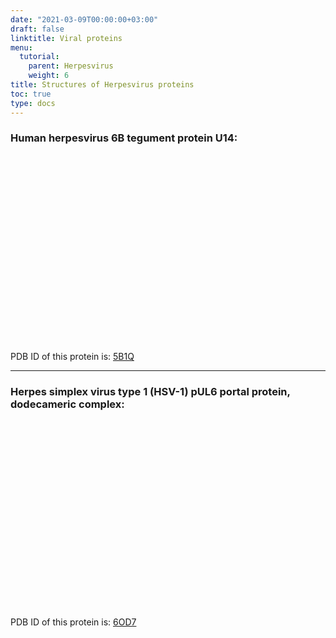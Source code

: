 ```yaml
---
date: "2021-03-09T00:00:00+03:00"
draft: false
linktitle: Viral proteins
menu:
  tutorial:
    parent: Herpesvirus
    weight: 6
title: Structures of Herpesvirus proteins
toc: true
type: docs
---
```


<script type="text/javascript" src="https://3Dmol.org/build/3Dmol-min.js" defer></script>

### Human herpesvirus 6B tegument protein U14:

<div style="height: 300px; width: auto; position: relative;" class='viewer_3Dmoljs' data-pdb='5B1Q' data-backgroundcolor='#ffffff0' data-style='stick'></div>

PDB ID of this protein is: [5B1Q](https://www.rcsb.org/3d-view/5B1Q)

---

### Herpes simplex virus type 1 (HSV-1) pUL6 portal protein, dodecameric complex:

<div style="height: 300px; width: auto; position: relative;" class='viewer_3Dmoljs' data-pdb='6OD7' data-backgroundcolor='#1565c0' data-style='stick'></div>

PDB ID of this protein is: [6OD7](https://www.rcsb.org/3d-view/6OD7)
